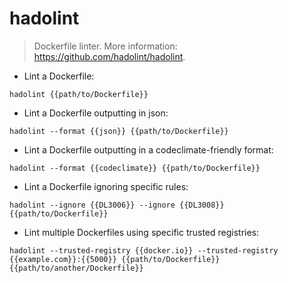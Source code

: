 # hadolint

> Dockerfile linter.
> More information: <https://github.com/hadolint/hadolint>.

- Lint a Dockerfile:

`hadolint {{path/to/Dockerfile}}`

- Lint a Dockerfile outputting in json:

`hadolint --format {{json}} {{path/to/Dockerfile}}`

- Lint a Dockerfile outputting in a codeclimate-friendly format:

`hadolint --format {{codeclimate}} {{path/to/Dockerfile}}`

- Lint a Dockerfile ignoring specific rules:

`hadolint --ignore {{DL3006}} --ignore {{DL3008}} {{path/to/Dockerfile}}`

- Lint multiple Dockerfiles using specific trusted registries:

`hadolint --trusted-registry {{docker.io}} --trusted-registry {{example.com}}:{{5000}} {{path/to/Dockerfile}} {{path/to/another/Dockerfile}}`
